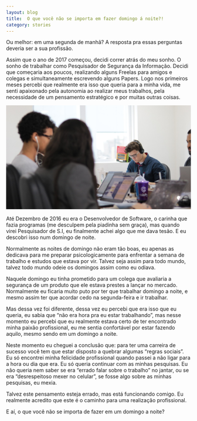 ```yaml
---
layout: blog
title:  O que você não se importa em fazer domingo á noite?!
category: stories
---
```


Ou melhor: em uma segunda de manhã?
A resposta pra essas perguntas deveria ser a sua profissão.

Assim que o ano de 2017 começou, decidi correr atrás do meu sonho. O sonho de trabalhar como Pesquisador de Segurança da Informação. Decidi que começaria aos poucos, realizando alguns Freelas para amigos e colegas e simultaneamente escrevendo alguns Papers. Logo nos primeiros meses percebi que realmente era isso que queria para a minha vida, me senti apaixonado pela autonomia ao realizar meus trabalhos, pela necessidade de um pensamento estratégico e por muitas outras coisas.

![Image](/images/posts/code.jpeg)

Até Dezembro de 2016 eu era o Desenvolvedor de Software, o carinha que fazia programas (me desculpem pela piadinha sem graça), mas quando virei Pesquisador de S.I, eu finalmente achei algo que me dava tesão. E eu descobri isso num domingo de noite.

Normalmente as noites de domingo não eram tão boas, eu apenas as dedicava para me preparar psicologicamente para enfrentar a semana de trabalho e estudos que estava por vir. Talvez seja assim para todo mundo, talvez todo mundo odeie os domingos assim como eu odiava.

Naquele domingo eu tinha prometido para um colega que avaliaria a segurança de um produto que ele estava prestes a lançar no mercado. Normalmente eu ficaria muito puto por ter que trabalhar domingo a noite, e mesmo assim ter que acordar cedo na segunda-feira e ir trabalhar.

Mas dessa vez foi diferente, dessa vez eu percebi que era isso que eu queria, eu sabia que “não era hora pra eu estar trabalhando”, mas nesse momento eu percebi que eu realmente estava certo de ter encontrado minha paixão profissional, eu me sentia confortável por estar fazendo aquilo, mesmo sendo em um domingo a noite.

Neste momento eu cheguei a conclusão que: para ter uma carreira de sucesso você tem que estar disposto a quebrar algumas “regras sociais”. Eu só encontrei minha felicidade profissional quando passei a não ligar para a hora ou dia que era. Eu só queria continuar com as minhas pesquisas. Eu não queria nem saber se era “errado falar sobre o trabalho” no jantar, ou se era “desrespeitoso mexer no celular”, se fosse algo sobre as minhas pesquisas, eu mexia.

Talvez este pensamento esteja errado, mas está funcionando comigo. Eu realmente acredito que este é o caminho para uma realização profissional.

E aí, o que você não se importa de fazer em um domingo a noite?
